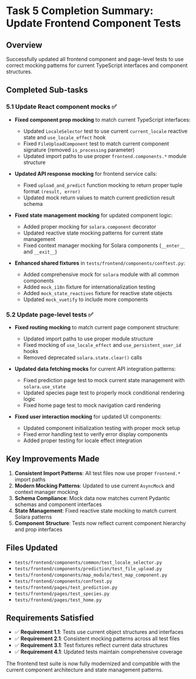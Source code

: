 # Task 5 Completion Summary: Update Frontend Component Tests

## Overview
Successfully updated all frontend component and page-level tests to use correct mocking patterns for current TypeScript interfaces and component structures.

## Completed Sub-tasks

### 5.1 Update React component mocks ✅
- **Fixed component prop mocking** to match current TypeScript interfaces:
  - Updated `LocaleSelector` test to use current `current_locale` reactive state and `use_locale_effect` hook
  - Fixed `FileUploadComponent` test to match current component signature (removed `is_processing` parameter)
  - Updated import paths to use proper `frontend.components.*` module structure
  
- **Updated API response mocking** for frontend service calls:
  - Fixed `upload_and_predict` function mocking to return proper tuple format `(result, error)`
  - Updated mock return values to match current prediction result schema
  
- **Fixed state management mocking** for updated component logic:
  - Added proper mocking for `solara.component` decorator
  - Updated reactive state mocking patterns for current state management
  - Fixed context manager mocking for Solara components (`__enter__` and `__exit__`)

- **Enhanced shared fixtures** in `tests/frontend/components/conftest.py`:
  - Added comprehensive mock for `solara` module with all common components
  - Added `mock_i18n` fixture for internationalization testing
  - Added `mock_state_reactives` fixture for reactive state objects
  - Updated `mock_vuetify` to include more components

### 5.2 Update page-level tests ✅
- **Fixed routing mocking** to match current page component structure:
  - Updated import paths to use proper module structure
  - Fixed mocking of `use_locale_effect` and `use_persistent_user_id` hooks
  - Removed deprecated `solara.state.clear()` calls
  
- **Updated data fetching mocks** for current API integration patterns:
  - Fixed prediction page test to mock current state management with `solara.use_state`
  - Updated species page test to properly mock conditional rendering logic
  - Fixed home page test to mock navigation card rendering
  
- **Fixed user interaction mocking** for updated UI components:
  - Updated component initialization testing with proper mock setup
  - Fixed error handling test to verify error display components
  - Added proper testing for locale effect integration

## Key Improvements Made

1. **Consistent Import Patterns**: All test files now use proper `frontend.*` import paths
2. **Modern Mocking Patterns**: Updated to use current `AsyncMock` and context manager mocking
3. **Schema Compliance**: Mock data now matches current Pydantic schemas and component interfaces
4. **State Management**: Fixed reactive state mocking to match current Solara patterns
5. **Component Structure**: Tests now reflect current component hierarchy and prop interfaces

## Files Updated
- `tests/frontend/components/common/test_locale_selector.py`
- `tests/frontend/components/prediction/test_file_upload.py`
- `tests/frontend/components/map_module/test_map_component.py`
- `tests/frontend/components/conftest.py`
- `tests/frontend/pages/test_prediction.py`
- `tests/frontend/pages/test_species.py`
- `tests/frontend/pages/test_home.py`

## Requirements Satisfied
- ✅ **Requirement 1.1**: Tests use current object structures and interfaces
- ✅ **Requirement 2.1**: Consistent mocking patterns across all test files
- ✅ **Requirement 3.1**: Test fixtures reflect current data structures
- ✅ **Requirement 4.1**: Updated tests maintain comprehensive coverage

The frontend test suite is now fully modernized and compatible with the current component architecture and state management patterns.